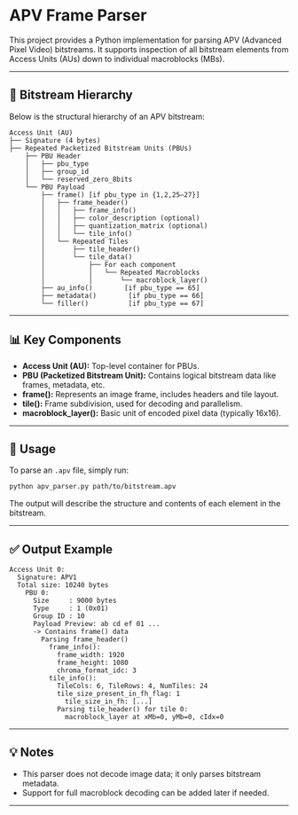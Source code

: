# APV Frame Parser

This project provides a Python implementation for parsing APV (Advanced Pixel Video) bitstreams. It supports inspection of all bitstream elements from Access Units (AUs) down to individual macroblocks (MBs).

---

## 🔹 Bitstream Hierarchy

Below is the structural hierarchy of an APV bitstream:

```
Access Unit (AU)
├── Signature (4 bytes)
├── Repeated Packetized Bitstream Units (PBUs)
    ├── PBU Header
    │   ├── pbu_type
    │   ├── group_id
    │   └── reserved_zero_8bits
    └── PBU Payload
        ├── frame() [if pbu_type in {1,2,25–27}]
        │   ├── frame_header()
        │   │   ├── frame_info()
        │   │   ├── color_description (optional)
        │   │   ├── quantization_matrix (optional)
        │   │   └── tile_info()
        │   └── Repeated Tiles
        │       ├── tile_header()
        │       └── tile_data()
        │           ├── For each component
        │           │   └── Repeated Macroblocks
        │           │       └── macroblock_layer()
        ├── au_info()        [if pbu_type == 65]
        ├── metadata()        [if pbu_type == 66]
        └── filler()          [if pbu_type == 67]
```

---

## 📊 Key Components

* **Access Unit (AU):** Top-level container for PBUs.
* **PBU (Packetized Bitstream Unit):** Contains logical bitstream data like frames, metadata, etc.
* **frame():** Represents an image frame, includes headers and tile layout.
* **tile():** Frame subdivision, used for decoding and parallelism.
* **macroblock\_layer():** Basic unit of encoded pixel data (typically 16x16).

---

## 🚀 Usage

To parse an `.apv` file, simply run:

```bash
python apv_parser.py path/to/bitstream.apv
```

The output will describe the structure and contents of each element in the bitstream.

---

## ✅ Output Example

```
Access Unit 0:
  Signature: APV1
  Total size: 10240 bytes
    PBU 0:
      Size     : 9000 bytes
      Type     : 1 (0x01)
      Group ID : 10
      Payload Preview: ab cd ef 01 ...
      -> Contains frame() data
        Parsing frame_header()
          frame_info():
            frame_width: 1920
            frame_height: 1080
            chroma_format_idc: 3
          tile_info():
            TileCols: 6, TileRows: 4, NumTiles: 24
            tile_size_present_in_fh_flag: 1
              tile_size_in_fh: [...]
            Parsing tile_header() for tile 0:
              macroblock_layer at xMb=0, yMb=0, cIdx=0
```

---

## 💡 Notes

* This parser does not decode image data; it only parses bitstream metadata.
* Support for full macroblock decoding can be added later if needed.

---
